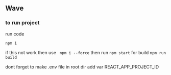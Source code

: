 ## Wave 
### to run project
run code 
```
npm i
 ```
if this not work then use ``` npm i --force```
then run ```npm start```
for build ``` npm run build ```

dont forget to make .env file in root dir
add var REACT_APP_PROJECT_ID
